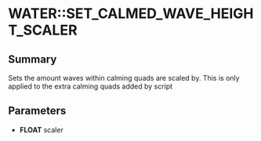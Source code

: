 # WATER::SET_CALMED_WAVE_HEIGHT_SCALER

## Summary
Sets the amount waves within calming quads are scaled by. This is only applied to the extra calming quads added by script

## Parameters
* **FLOAT** scaler